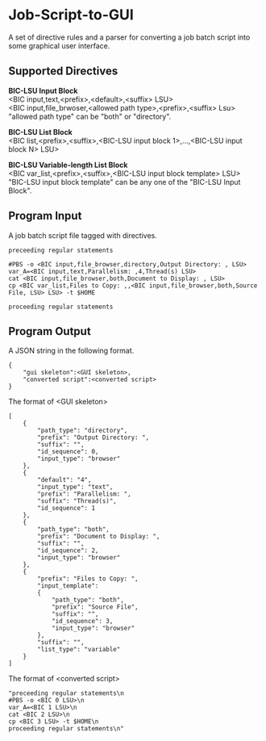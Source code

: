 # Job-Script-to-GUI
A set of directive rules and a parser for converting a job batch script into some graphical user interface.

## Supported Directives

**BIC-LSU Input Block**<br />
\<BIC input,text,\<prefix>,\<default>,\<suffix> LSU><br />
\<BIC input,file_brwoser,\<allowed path type>,\<prefix>,\<suffix> Lsu><br />
"allowed path type" can be "both" or "directory".

**BIC-LSU List Block**<br />
\<BIC list,\<prefix>,\<suffix>,\<BIC-LSU input block 1>,...,\<BIC-LSU input block N> LSU>

**BIC-LSU Variable-length List Block**<br />
\<BIC var_list,\<prefix>,\<suffix>,\<BIC-LSU input block template> LSU><br />
"BIC-LSU input block template" can be any one of the "BIC-LSU Input Block".

## Program Input

A job batch script file tagged with directives.

```
preceeding regular statements

#PBS -o <BIC input,file_browser,directory,Output Directory: , LSU>
var_A=<BIC input,text,Parallelism: ,4,Thread(s) LSU>
cat <BIC input,file_browser,both,Document to Display: , LSU>
cp <BIC var_list,Files to Copy: ,,<BIC input,file_browser,both,Source File, LSU> LSU> -t $HOME

proceeding regular statements
```

## Program Output

A JSON string in the following format.
```
{
    "gui skeleton":<GUI skeleton>,
    "converted script":<converted script>
}
```

The format of \<GUI skeleton>
```
[
    {
        "path_type": "directory", 
        "prefix": "Output Directory: ", 
        "suffix": "", 
        "id_sequence": 0, 
        "input_type": "browser"
    }, 
    {
        "default": "4", 
        "input_type": "text", 
        "prefix": "Parallelism: ", 
        "suffix": "Thread(s)", 
        "id_sequence": 1
    }, 
    {
        "path_type": "both", 
        "prefix": "Document to Display: ", 
        "suffix": "", 
        "id_sequence": 2, 
        "input_type": "browser"
    }, 
    {
        "prefix": "Files to Copy: ", 
        "input_template": 
        {
            "path_type": "both", 
            "prefix": "Source File", 
            "suffix": "", 
            "id_sequence": 3, 
            "input_type": "browser"
        }, 
        "suffix": "", 
        "list_type": "variable"
    }
]
```

The format of \<converted script>
```
"preceeding regular statements\n
#PBS -o <BIC 0 LSU>\n
var_A=<BIC 1 LSU>\n
cat <BIC 2 LSU>\n
cp <BIC 3 LSU> -t $HOME\n
proceeding regular statements\n"
```
